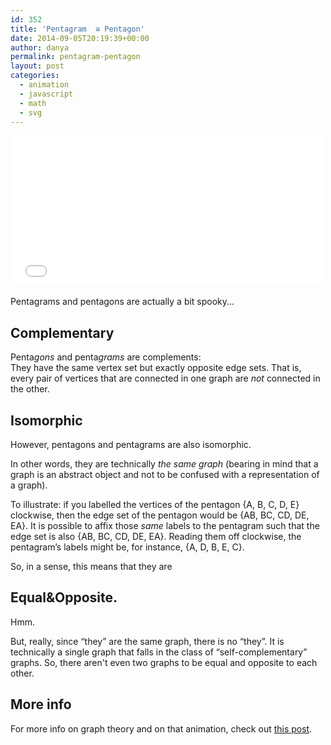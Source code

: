 ```yaml
---
id: 352
title: 'Pentagram  ≅ Pentagon'
date: 2014-09-05T20:19:39+00:00
author: danya
permalink: pentagram-pentagon
layout: post
categories:
  - animation
  - javascript
  - math
  - svg
---
```


<iframe src='/assets/iframes/penta.html' height='240' width='500' frameBorder='0'></iframe>
<div>&nbsp;</div>
Pentagrams and pentagons are actually a bit spooky...
<!--more-->

## Complementary

Penta<i>gons</i> and penta<i>grams</i> are complements:   
They have the same vertex set but exactly opposite edge sets. That is, every pair of vertices that are connected in one graph are _not_ connected in the other.

## Isomorphic

However, pentagons and pentagrams are also isomorphic.

In other words, they are technically _the same graph_ (bearing in mind that a graph is an abstract object and not to be confused with a representation of a graph).

To illustrate: if you labelled the vertices of the pentagon {A, B, C, D, E} clockwise, then the edge set of the pentagon would be {AB, BC, CD, DE, EA}. It is possible to affix those _same_ labels to the pentagram such that the edge set is also {AB, BC, CD, DE, EA}. Reading them off clockwise, the pentagram&#8217;s labels might be, for instance, {A, D, B, E, C}.

So, in a sense, this means that they are

## Equal&Opposite.

Hmm.

But, really, since &#8220;they&#8221; are the same graph, there is no &#8220;they&#8221;. It is technically a single graph that falls in the class of &#8220;self-complementary&#8221; graphs. So, there aren't even two graphs to be equal and opposite to each other.

## More info

For more info on graph theory and on that animation, check out [this post](/graph-theory).
